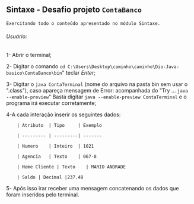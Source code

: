 ## Sintaxe - Desafio projeto `ContaBanco`

    Exercitando todo o conteúdo apresentado no módulo Sintaxe.

###### Usuário:

1- Abrir o terminal;

2- Digitar o comando `cd C:\Users\Desktop\caminho\caminho\Dio-Java-basico\ContaBanco\bin`" teclar *Enter*;

3- Digitar o `java ContaTerminal` (nome do arquivo na pasta bin sem usar o ".class"), 
    caso apareça mensagem de Error: acompanhada do "Try ... `java --enable-preview`"
    Basta digitar `java --enable-preview ContaTerminal`  e o programa irá executar corretamente;
    
4-A cada interação inserir os seguintes dados:

        | Atributo  | Tipo     | Exemplo
        
        | --------- | ---------| ------- 
        
        | Numero    | Inteiro  | 1021 
        
        | Agencia   | Texto    | 067-8
        
        | Nome Cliente | Texto    | MARIO ANDRADE
        
        | Saldo | Decimal |237.48
        

5- Após isso irar receber uma mensagem concatenando os dados que foram inseridos pelo terminal.


